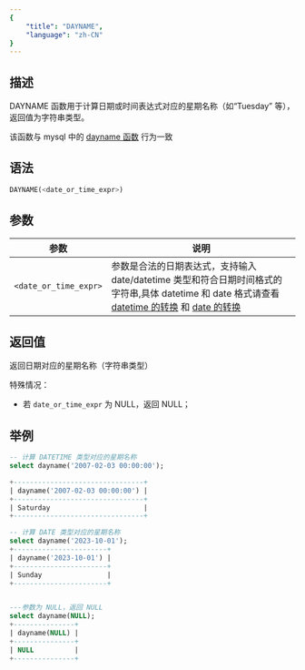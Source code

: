 ```yaml
---
{
    "title": "DAYNAME",
    "language": "zh-CN"
}
---
```


## 描述

DAYNAME 函数用于计算日期或时间表达式对应的星期名称（如“Tuesday” 等），返回值为字符串类型。

该函数与 mysql 中的 [dayname 函数](https://dev.mysql.com/doc/refman/8.4/en/date-and-time-functions.html#function_dayname) 行为一致

## 语法

```sql
DAYNAME(<date_or_time_expr>)
```

## 参数

| 参数 | 说明 |
| -- | -- |
| `<date_or_time_expr>` | 参数是合法的日期表达式，支持输入 date/datetime 类型和符合日期时间格式的字符串,具体 datetime 和 date 格式请查看 [datetime 的转换](../../../../../current/sql-manual/basic-element/sql-data-types/conversion/datetime-conversion) 和 [date 的转换](../../../../../current/sql-manual/basic-element/sql-data-types/conversion/date-conversion) |

## 返回值

返回日期对应的星期名称（字符串类型）

特殊情况：

- 若 `date_or_time_expr` 为 NULL，返回 NULL；

## 举例

```sql
-- 计算 DATETIME 类型对应的星期名称
select dayname('2007-02-03 00:00:00');

+--------------------------------+
| dayname('2007-02-03 00:00:00') |
+--------------------------------+
| Saturday                       |
+--------------------------------+

-- 计算 DATE 类型对应的星期名称
select dayname('2023-10-01');
+-----------------------+
| dayname('2023-10-01') |
+-----------------------+
| Sunday                |
+-----------------------+


---参数为 NULL，返回 NULL
select dayname(NULL);
+---------------+
| dayname(NULL) |
+---------------+
| NULL          |
+---------------+
```